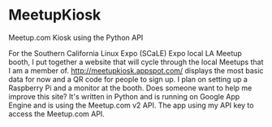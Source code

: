 MeetupKiosk
===========

Meetup.com Kiosk using the Python API

For the Southern California Linux Expo (SCaLE) Expo local LA Meetup booth, I put together a website that will cycle through the local Meetups that I am a member of. http://meetupkiosk.appspot.com/ displays the most basic data for now and a QR code for people to sign up. I plan on setting up a Raspberry Pi and a monitor at the booth. Does someone want to help me improve this site? It's written in Python and is running on Google App Engine and is using the Meetup.com v2 API. The app using my API key to access the Meetup.com API.
